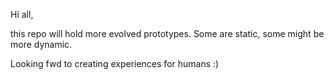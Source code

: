 Hi all,

this repo will hold more evolved prototypes. Some are static, some might be more dynamic. 

Looking fwd to creating experiences for humans :)
